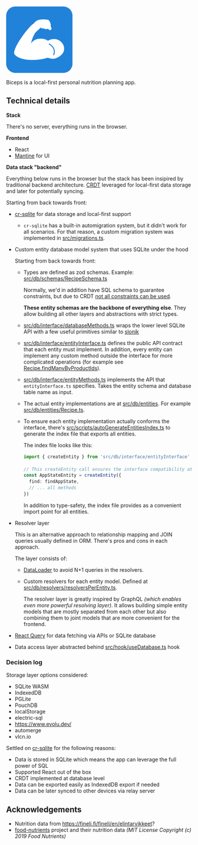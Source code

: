 ![](./public/apple-touch-icon.png)

Biceps is a local-first personal nutrition planning app.

## Technical details

**Stack**

There's no server, everything runs in the browser.

**Frontend**

- React
- [Mantine](https://mantine.dev/) for UI

**Data stack "backend"**

Everything below runs in the browser but the stack has been insipired by traditional backend architecture. [CRDT](https://en.wikipedia.org/wiki/Conflict-free_replicated_data_type) leveraged for local-first data storage and later for potentially syncing.

Starting from back towards front:

- [cr-sqlite](https://github.com/vlcn-io/cr-sqlite) for data storage and local-first support

  - `cr-sqlite` has a built-in automigration system, but it didn't work for all scenarios. For that reason, a custom migration system was implemented in [src/migrations.ts](src/migrations.ts).

- Custom entity database model system that uses SQLite under the hood

  Starting from back towards front:

  - Types are defined as zod schemas. Example: [src/db/schemas/RecipeSchema.ts](src/db/schemas/RecipeSchema.ts)

    Normally, we'd in addition have SQL schema to guarantee constraints, but due to CRDT [not all constraints can be used](https://vlcn.io/docs/cr-sqlite/constraints).

    **These entity schemas are the backbone of everything else**. They allow building all other layers and abstractions with strict types.

  - [src/db/interface/databaseMethods.ts](src/db/interface/databaseMethods.ts) wraps the lower level SQLite API with a few useful primitives similar to [slonik](https://github.com/gajus/slonik/)

  - [src/db/interface/entityInterface.ts](src/db/interface/entityInterface.ts) defines the public API contract that each entity must implement. In addition, every entity can implement any custom method outside the interface for more complicated operations (for example see [Recipe.findManyByProductIds](src/db/entities/Recipe.ts#L45)).

  - [src/db/interface/entityMethods.ts](src/db/interface/entityMethods.ts) implements the API that `entityInterface.ts` specifies. Takes the entity schema and database table name as input.

  - The actual entity implementations are at [src/db/entities](src/db/entities). For example [src/db/entities/Recipe.ts](src/db/entities/Recipe.ts).

  - To ensure each entity implementation actually conforms the interface, there's [src/scripts/autoGenerateEntitiesIndex.ts](src/scripts/autoGenerateEntitiesIndex.ts) to generate the index file that exports all entities.

    The index file looks like this:

    ```ts
    import { createEntity } from 'src/db/interface/entityInterface'

    // This createEntity call ensures the interface compatibility at TypeScript level
    const AppStateEntity = createEntity({
      find: findAppState,
      // ... all methods
    })
    ```

    In addition to type-safety, the index file provides as a convenient import point for all entities.

- Resolver layer

  This is an alternative approach to relationship mapping and JOIN queries usually defined in ORM. There's pros and cons in each approach.

  The layer consists of:

  - [DataLoader](https://github.com/graphql/dataloader/) to avoid N+1 queries in the resolvers.

  - Custom resolvers for each entity model. Defined at [src/db/resolvers/resolversPerEntity.ts](src/db/resolvers/resolversPerEntity.ts).

    The resolver layer is greatly inspired by GraphQL _(which enables even more powerful resolving layer)_. It allows building simple entity models that are mostly separated from each other but also combining them to joint models that are more convenient for the frontend.

- [React Query](https://react-query.tanstack.com/) for data fetching via APIs or SQLite database

- Data access layer abstracted behind [src/hook/useDatabase.ts](src/hooks/useDatabase.ts) hook

### Decision log

Storage layer options considered:

- SQLite WASM
- IndexedDB
- PGLite
- PouchDB
- localStorage
- electric-sql
- https://www.evolu.dev/
- automerge
- vlcn.io

Settled on [cr-sqlite](https://github.com/vlcn-io/cr-sqlite) for the following reasons:

- Data is stored in SQLite which means the app can leverage the full power of SQL
- Supported React out of the box
- CRDT implemented at database level
- Data can be exported easily as IndexedDB export if needed
- Data can be later synced to other devices via relay server

## Acknowledgements

- Nutrition data from https://fineli.fi/fineli/en/elintarvikkeet?
- [food-nutrients](https://github.com/food-nutrients/food-nutrients) project and their nutrition data _(MIT License Copyright (c) 2019 Food Nutrients)_
